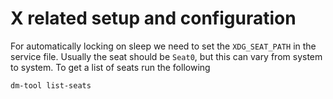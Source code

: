 X related setup and configuration
=================================

For automatically locking on sleep we need to set the `XDG_SEAT_PATH` in the
service file. Usually the seat should be `Seat0`, but this can vary from system
to system. To get a list of seats run the following

```sh
dm-tool list-seats
```
